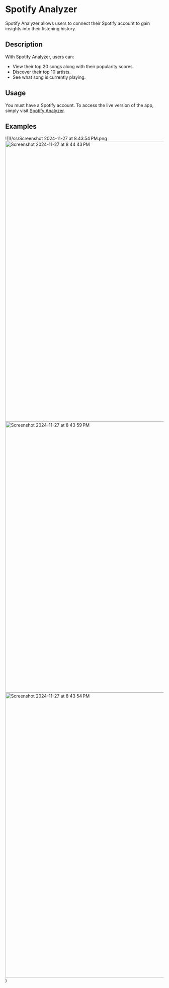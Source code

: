 # Spotify Analyzer

Spotify Analyzer allows users to connect their Spotify account to gain insights into their listening history.

## Description

With Spotify Analyzer, users can:
- View their top 20 songs along with their popularity scores.
- Discover their top 10 artists.
- See what song is currently playing.

## Usage 
You must have a Spotify account. To access the live version of the app, simply visit [Spotify Analyzer](https://spotify-analyzer-777.streamlit.app/).

## Examples
![](/ss/Screenshot 2024-11-27 at 8.43.54 PM.png<img width="890" alt="Screenshot 2024-11-27 at 8 44 43 PM" src="https://github.com/user-attachments/assets/9b603a23-8acf-4e69-88a8-eff56bc14529">
<img width="859" alt="Screenshot 2024-11-27 at 8 43 59 PM" src="https://github.com/user-attachments/assets/eedc2dbd-861d-4a52-ad22-409670643992">
<img width="904" alt="Screenshot 2024-11-27 at 8 43 54 PM" src="https://github.com/user-attachments/assets/58ee067c-cce7-4d86-9de2-1e86c18eca39">
)
